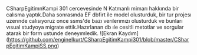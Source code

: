 CSharpEgitimnKampi 301 cercevesinde N Katmanlı mimarı hakkında bir calısma yaptık.Daha sonrasında EF dbfirt ile model olusturduk, bir tur projesı uzerınde calısıyoruz once ssms'de bazı verılerımızı olusturduk ve bunları vısual studyoya migrate ettik.Hazırlanan db ıle cesitli metotlar ve sorgular atarak bir form ustunde deneyımledik.
![Ekran Kaydım] (https://github.com/enginelkurt/CSharpEgitimKampi301/blob/master/CSharpEgitimKampiSS.png)
